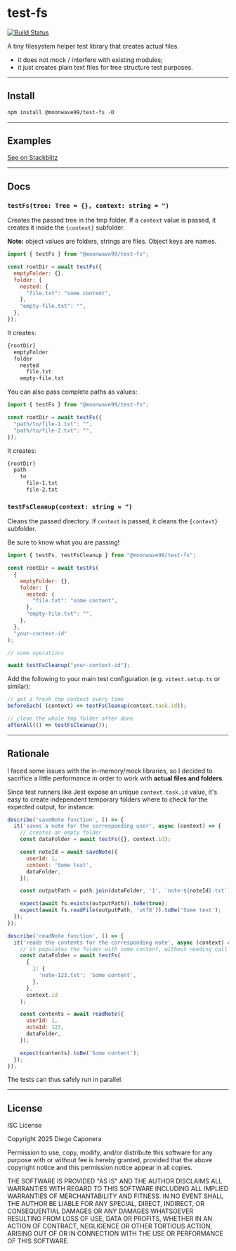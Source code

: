 # test-fs

[![Build Status](https://github.com/moonwave99/test-fs/actions/workflows/test.yml/badge.svg?branch=main)](https://github.com/moonwave99/test-fs/actions?workflow=Test)

A tiny filesystem helper test library that creates actual files.

- it does not mock / interfere with existing modules;
- it just creates plain text files for tree structure test purposes.

---

## Install

```txt
npm install @moonwave99/test-fs -D
```

---

## Examples

[See on Stackblitz](https://stackblitz.com/edit/stackblitz-starters-e81mhry3?file=README.md)

---

## Docs

### `testFs(tree: Tree = {}, context: string = ")`

Creates the passed tree in the tmp folder. If a `context` value is passed, it creates it inside the `{context}` subfolder.

**Note:** object values are folders, strings are files. Object keys are names.

```js
import { testFs } from "@moonwave99/test-fs";

const rootDir = await testFs({
  emptyFolder: {},
  folder: {
    nested: {
      "file.txt": "some content",
    },
    "empty-file.txt": "",
  },
});
```

It creates:

```txt
{rootDir}
  emptyFolder
  folder
    nested
      file.txt
    empty-file.txt
```

You can also pass complete paths as values:

```js
import { testFs } from "@moonwave99/test-fs";

const rootDir = await testFs({
  "path/to/file-1.txt": "",
  "path/to/file-2.txt": "",
});
```

It creates:

```txt
{rootDir}
  path
    to
      file-1.txt
      file-2.txt
```

### `testFsCleanup(context: string = ")`

Cleans the passed directory. If `context` is passed, it cleans the `{context}` subfolder.

Be sure to know what you are passing!

```js
import { testFs, testFsCleanup } from "@moonwave99/test-fs";

const rootDir = await testFs(
  {
    emptyFolder: {},
    folder: {
      nested: {
        "file.txt": "some content",
      },
      "empty-file.txt": "",
    },
  },
  "your-context-id"
);

// some operations

await testFsCleanup("your-context-id");
```

Add the following to your main test configuration (e.g. `vitest.setup.ts` or similar):

```js
// get a fresh tmp context every time
beforeEach( (context) => testFsCleanup(context.task.id));

// clean the whole tmp folder after done
afterAll(() => testFsCleanup());
```

---

## Rationale

I faced some issues with the in-memory/mock libraries, so I decided to sacrifice a little performance in order to work with **actual files and folders**.

Since test runners like Jest expose an unique `context.task.id` value, it's easy to create independent temporary folders where to check for the expected output, for instance:

```js
describe('saveNote function', () => {
  it('saves a note for the corresponding user', async (context) => {
    // creates an empty folder
    const dataFolder = await testFs({}, context.id);

    const noteId = await saveNote({
      userId: 1,
      content: 'Some text',
      dataFolder,
    });

    const outputPath = path.join(dataFolder, '1', `note-${noteId}.txt`);

    expect(await fs.exists(outputPath)).toBe(true);
    expect(await fs.readFile(outputPath, 'utf8')).toBe('Some text');
  });
});

describe('readNote function', () => {
  it('reads the contents for the corresponding note', async (context) => {
    // it populates the folder with some content, without needing call saveNote first
    const dataFolder = await testFs(
      {
        1: {
          'note-123.txt': 'Some content',
        },
      },
      context.id
    );

    const contents = await readNote({
      userId: 1,
      noteId: 123,
      dataFolder,
    });

    expect(contents).toBe('Some content');
  });
});
```

The tests can thus safely run in parallel.

---

## License

ISC License

Copyright 2025 Diego Caponera

Permission to use, copy, modify, and/or distribute this software for any purpose with or without fee is hereby granted, provided that the above copyright notice and this permission notice appear in all copies.

THE SOFTWARE IS PROVIDED "AS IS" AND THE AUTHOR DISCLAIMS ALL WARRANTIES WITH REGARD TO THIS SOFTWARE INCLUDING ALL IMPLIED WARRANTIES OF MERCHANTABILITY AND FITNESS. IN NO EVENT SHALL THE AUTHOR BE LIABLE FOR ANY SPECIAL, DIRECT, INDIRECT, OR CONSEQUENTIAL DAMAGES OR ANY DAMAGES WHATSOEVER RESULTING FROM LOSS OF USE, DATA OR PROFITS, WHETHER IN AN ACTION OF CONTRACT, NEGLIGENCE OR OTHER TORTIOUS ACTION, ARISING OUT OF OR IN CONNECTION WITH THE USE OR PERFORMANCE OF THIS SOFTWARE.
